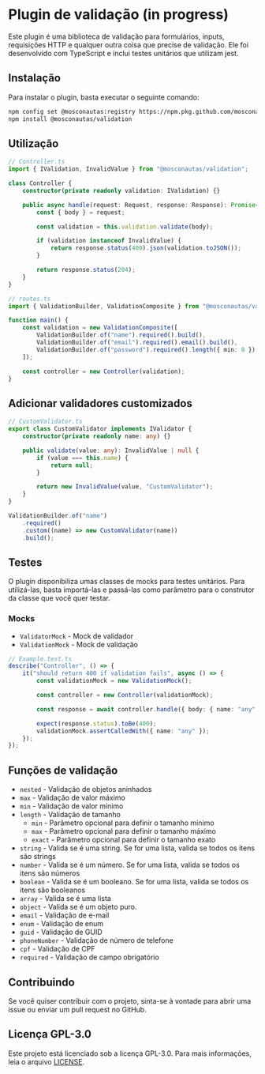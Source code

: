 # Plugin de validação (in progress)

Este plugin é uma biblioteca de validação para formulários, inputs, requisições HTTP e qualquer outra coisa que precise de validação. Ele foi desenvolvido com TypeScript e inclui testes unitários que utilizam jest.

## Instalação

Para instalar o plugin, basta executar o seguinte comando:

```bash
npm config set @mosconautas:registry https://npm.pkg.github.com/mosconautas
npm install @mosconautas/validation
```

## Utilização

```typescript
// Controller.ts
import { IValidation, InvalidValue } from "@mosconautas/validation";

class Controller {
    constructor(private readonly validation: IValidation) {}

    public async handle(request: Request, response: Response): Promise<Response> {
        const { body } = request;

        const validation = this.validation.validate(body);

        if (validation instanceof InvalidValue) {
            return response.status(400).json(validation.toJSON());
        }

        return response.status(204);
    }
}
```

```typescript
// routes.ts
import { ValidationBuilder, ValidationComposite } from "@mosconautas/validation";

function main() {
    const validation = new ValidationComposite([
        ValidationBuilder.of("name").required().build(),
        ValidationBuilder.of("email").required().email().build(),
        ValidationBuilder.of("password").required().length({ min: 8 }).build(),
    ]);

    const controller = new Controller(validation);
}
```

## Adicionar validadores customizados

```typescript
// CustomValidator.ts
export class CustomValidator implements IValidator {
    constructor(private readonly name: any) {}

    public validate(value: any): InvalidValue | null {
        if (value === this.name) {
            return null;
        }

        return new InvalidValue(value, "CustomValidator");
    }
}

ValidationBuilder.of("name")
    .required()
    .custom((name) => new CustomValidator(name))
    .build();
```

## Testes

O plugin disponibiliza umas classes de mocks para testes unitários. Para utilizá-las, basta importá-las e passá-las como parâmetro para o construtor da classe que você quer testar.

### Mocks

-   `ValidatorMock` - Mock de validador
-   `ValidationMock` - Mock de validação

```typescript
// Example.test.ts
describe("Controller", () => {
    it("should return 400 if validation fails", async () => {
        const validationMock = new ValidationMock();

        const controller = new Controller(validationMock);

        const response = await controller.handle({ body: { name: "any" } }, {});

        expect(response.status).toBe(400);
        validationMock.assertCalledWith({ name: "any" });
    });
});
```

## Funções de validação

-   `nested` - Validação de objetos aninhados
-   `max` - Validação de valor máximo
-   `min` - Validação de valor mínimo
-   `length` - Validação de tamanho
    -   `min` - Parâmetro opcional para definir o tamanho mínimo
    -   `max` - Parâmetro opcional para definir o tamanho máximo
    -   `exact` - Parâmetro opcional para definir o tamanho exato
-   `string` - Valida se é uma string. Se for uma lista, valida se todos os itens são strings
-   `number` - Valida se é um número. Se for uma lista, valida se todos os itens são números
-   `boolean` - Valida se é um booleano. Se for uma lista, valida se todos os itens são booleanos
-   `array` - Valida se é uma lista
-   `object` - Valida se é um objeto puro.
-   `email` - Validação de e-mail
-   `enum` - Validação de enum
-   `guid` - Validação de GUID
-   `phoneNumber` - Validação de número de telefone
-   `cpf` - Validação de CPF
-   `required` - Validação de campo obrigatório

## Contribuindo

Se você quiser contribuir com o projeto, sinta-se à vontade para abrir uma issue ou enviar um pull request no GitHub.

## Licença GPL-3.0

Este projeto está licenciado sob a licença GPL-3.0. Para mais informações, leia o arquivo [LICENSE](LICENSE).
